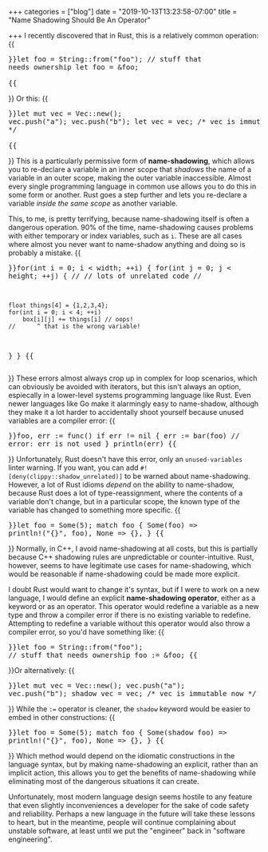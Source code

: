 +++
categories = ["blog"]
date = "2019-10-13T13:23:58-07:00"
title = "Name Shadowing Should Be An Operator"

+++
I recently discovered that in Rust, this is a relatively common operation:
{{<pre rust>}}let foo = String::from("foo");
// stuff that needs ownership
let foo = &foo;  
{{</pre>}}
Or this:
{{<pre rust>}}let mut vec = Vec::new();
vec.push("a");
vec.push("b");
let vec = vec; /* vec is immutable now */  
{{</pre>}}
This is a particularly permissive form of **name-shadowing**, which allows you to re-declare a variable in an inner scope that _shadows_ the name of a variable in an outer scope, making the outer variable inaccessible. Almost every single programming language in common use allows you to do this in some form or another. Rust goes a step further and lets you re-declare a variable _inside the same scope_ as another variable.

This, to me, is pretty terrifying, because name-shadowing itself is often a dangerous operation. 90% of the time, name-shadowing causes problems with either temporary or index variables, such as `i`. These are all cases where almost you never want to name-shadow anything and doing so is probably a mistake.
{{<pre cpp>}}for(int i = 0; i < width; ++i)
{
  for(int j = 0; j < height; ++j)
  {
    //
    // lots of unrelated code
    //
    
    float things[4] = {1,2,3,4};
    for(int i = 0; i < 4; ++i)
    	box[i][j] += things[i] // oops!
    //      ^ that is the wrong variable!
  }
}
{{</pre>}}
These errors almost always crop up in complex for loop scenarios, which can obviously be avoided with iterators, but this isn't always an option, espiecally in a lower-level systems programming language like Rust. Even newer languages like Go make it alarmingly easy to name-shadow, although they make it a lot harder to accidentally shoot yourself because unused variables are a compiler error:
{{<pre rust>}}foo, err := func()
if err != nil {
	err := bar(foo) // error: err is not used
}
println(err)
{{</pre>}}
Unfortunately, Rust doesn't have this error, only an `unused-variables` linter warning. If you want, you can add `#![deny(clippy::shadow_unrelated)]` to be warned about name-shadowing. However, a lot of Rust idioms _depend_ on the ability to name-shadow, because Rust does a lot of type-reassignment, where the contents of a variable don't change, but in a particular scope, the known type of the variable has changed to something more specific.
{{<pre rust>}}let foo = Some(5);
match foo {
    Some(foo) => println!("{}", foo),
    None => {},
}
{{</pre>}}
Normally, in C++, I avoid name-shadowing at all costs, but this is partially because C++ shadowing rules are unpredictable or counter-intuitive. Rust, however, seems to have legitimate use cases for name-shadowing, which would be reasonable if name-shadowing could be made more explicit.

I doubt Rust would want to change it's syntax, but if I were to work on a new language, I would define an explicit **name-shadowing operator**, either as a keyword or as an operator. This operator would redefine a variable as a new type and throw a compiler error if there is no existing variable to redefine. Attempting to redefine a variable without this operator would also throw a compiler error, so you'd have something like:
{{<pre rust>}}let foo = String::from("foo");
// stuff that needs ownership
foo := &foo;
{{</pre>}}Or alternatively:
{{<pre rust>}}let mut vec = Vec::new();
vec.push("a");
vec.push("b");
shadow vec = vec; /* vec is immutable now */
{{</pre>}}
While the `:=` operator is cleaner, the `shadow` keyword would be easier to embed in other constructions:
{{<pre rust>}}let foo = Some(5);
match foo {
    Some(shadow foo) => println!("{}", foo),
    None => {},
}
{{</pre>}}
Which method would depend on the idiomatic constructions in the language syntax, but by making name-shadowing an explicit, rather than an implicit action, this allows you to get the benefits of name-shadowing while eliminating most of the dangerous situations it can create.

Unfortunately, most modern language design seems hostile to any feature that even slightly inconveniences a developer for the sake of code safety and reliability. Perhaps a new language in the future will take these lessons to heart, but in the meantime, people will continue complaining about unstable software, at least until we put the "engineer" back in "software engineering".